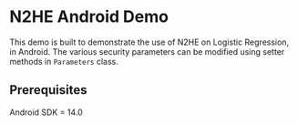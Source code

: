 # N2HE Android Demo

This demo is built to demonstrate the use of N2HE on Logistic Regression, in Android. The various security parameters can be modified using setter methods in `Parameters` class.


## Prerequisites

Android SDK = 14.0
